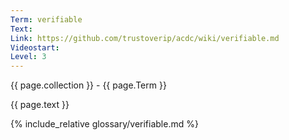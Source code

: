 ```yaml
---
Term: verifiable
Text: 
Link: https://github.com/trustoverip/acdc/wiki/verifiable.md
Videostart: 
Level: 3
---
```


{{ page.collection }} - {{ page.Term }}

   {{ page.text }}

{% include_relative glossary/verifiable.md %}
